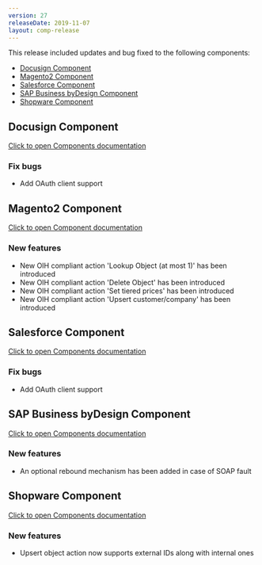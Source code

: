 ```yaml
---
version: 27
releaseDate: 2019-11-07
layout: comp-release
---
```


This release included updates and bug fixed to the following components:

*   [Docusign Component](#docusign-component)
*   [Magento2 Component](#magento2-component)
*   [Salesforce Component](#salesforce-component)
*   [SAP Business byDesign Component](#sap-business-bydesign-component)
*   [Shopware Component](#shopware-component)

## Docusign Component
[Click to open Components documentation](https://docs.elastic.io/components/docusign/index.html)

### Fix bugs
* Add OAuth client support

## Magento2 Component
[Click to open Component documentation](https://docs.elastic.io/components/magento2/index.html)

### New features
* New OIH compliant action 'Lookup Object (at most 1)' has been introduced
* New OIH compliant action 'Delete Object' has been introduced
* New OIH compliant action 'Set tiered prices' has been introduced
* New OIH compliant action 'Upsert customer/company' has been introduced

## Salesforce Component
[Click to open Components documentation](https://docs.elastic.io/components/salesforce/index.html)

### Fix bugs
* Add OAuth client support

## SAP Business byDesign Component
[Click to open Components documentation](https://docs.elastic.io/components/sap-bydesign/index.html)

### New features
* An optional rebound mechanism has been added in case of SOAP fault

## Shopware Component
[Click to open Components documentation](https://docs.elastic.io/components/shopware/index.html)

### New features
* Upsert object action now supports external IDs along with internal ones
